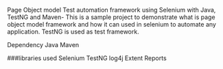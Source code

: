Page Object model Test automation framework using Selenium with Java, TestNG and Maven-
This is a sample project to demonstrate what is page object model framework and how it can used in selenium to automate any application. TestNG is used as test framework.

Dependency Java Maven

###libraries used Selenium TestNG log4j Extent Reports

